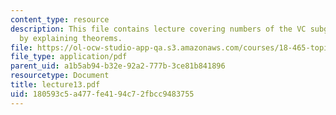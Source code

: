 ```yaml
---
content_type: resource
description: This file contains lecture covering numbers of the VC subgraph classes
  by explaining theorems.
file: https://ol-ocw-studio-app-qa.s3.amazonaws.com/courses/18-465-topics-in-statistics-statistical-learning-theory-spring-2007/180593c5a477fe4194c72fbcc9483755_lecture13.pdf
file_type: application/pdf
parent_uid: a1b5ab94-b32e-92a2-777b-3ce81b841896
resourcetype: Document
title: lecture13.pdf
uid: 180593c5-a477-fe41-94c7-2fbcc9483755
---
```

